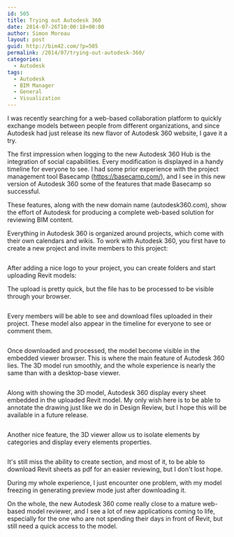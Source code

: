 ```yaml
---
id: 505
title: Trying out Autodesk 360
date: 2014-07-26T10:00:18+00:00
author: Simon Moreau
layout: post
guid: http://bim42.com/?p=505
permalink: /2014/07/trying-out-autodesk-360/
categories:
  - Autodesk
tags:
  - Autodesk
  - BIM Manager
  - General
  - Visualization
---
```

I was recently searching for a web-based collaboration platform to quickly exchange models between people from different organizations, and since Autodesk had just release its new flavor of Autodesk 360 website, I gave it a try.

The first impression when logging to the new Autodesk 360 Hub is the integration of social capabilities. Every modification is displayed in a handy timeline for everyone to see. I had some prior experience with the project management tool Basecamp (https://basecamp.com/), and I see in this new version of Autodesk 360 some of the features that made Basecamp so successful.

These features, along with the new domain name (autodesk360.com), show the effort of Autodesk for producing a complete web-based solution for reviewing BIM content.
  
Everything in Autodesk 360 is organized around projects, which come with their own calendars and wikis. To work with Autodesk 360, you first have to create a new project and invite members to this project:

![<img class="aligncenter size-full wp-image-507" src="http://bim42.com/wp-content/uploads/2014/07/createProject.png" alt="createProject" width="700" height="458" srcset="https://bim42.com/wp-content/uploads/2014/07/createProject.png 700w, https://bim42.com/wp-content/uploads/2014/07/createProject-300x196.png 300w, https://bim42.com/wp-content/uploads/2014/07/createProject-458x300.png 458w" sizes="(max-width: 700px) 100vw, 700px" />](http://bim42.com/wp-content/uploads/2014/07/createProject.png)

After adding a nice logo to your project, you can create folders and start uploading Revit models:

![<img class="aligncenter size-full wp-image-511" src="http://bim42.com/wp-content/uploads/2014/07/uploadFiles.png" alt="uploadFiles" width="609" height="334" srcset="https://bim42.com/wp-content/uploads/2014/07/uploadFiles.png 609w, https://bim42.com/wp-content/uploads/2014/07/uploadFiles-300x164.png 300w, https://bim42.com/wp-content/uploads/2014/07/uploadFiles-500x274.png 500w" sizes="(max-width: 609px) 100vw, 609px" />](http://bim42.com/wp-content/uploads/2014/07/uploadFiles.png)The upload is pretty quick, but the file has to be processed to be visible through your browser.

![<img class="aligncenter size-full wp-image-512" src="http://bim42.com/wp-content/uploads/2014/07/uploading.png" alt="uploading" width="622" height="131" srcset="https://bim42.com/wp-content/uploads/2014/07/uploading.png 622w, https://bim42.com/wp-content/uploads/2014/07/uploading-300x63.png 300w, https://bim42.com/wp-content/uploads/2014/07/uploading-500x105.png 500w" sizes="(max-width: 622px) 100vw, 622px" />](http://bim42.com/wp-content/uploads/2014/07/uploading.png)

Every members will be able to see and download files uploaded in their project. These model also appear in the timeline for everyone to see or comment them.

![<img class="aligncenter size-full wp-image-510" src="http://bim42.com/wp-content/uploads/2014/07/timeLine.png" alt="timeLine" width="599" height="311" srcset="https://bim42.com/wp-content/uploads/2014/07/timeLine.png 599w, https://bim42.com/wp-content/uploads/2014/07/timeLine-300x155.png 300w, https://bim42.com/wp-content/uploads/2014/07/timeLine-500x259.png 500w" sizes="(max-width: 599px) 100vw, 599px" />](http://bim42.com/wp-content/uploads/2014/07/timeLine.png)

Once downloaded and processed, the model become visible in the embedded viewer browser. This is where the main feature of Autodesk 360 lies. The 3D model run smoothly, and the whole experience is nearly the same than with a desktop-base viewer.

![<img class="aligncenter size-full wp-image-506" src="http://bim42.com/wp-content/uploads/2014/07/3DModelViewer.png" alt="3DModelViewer" width="1366" height="768" srcset="https://bim42.com/wp-content/uploads/2014/07/3DModelViewer.png 1366w, https://bim42.com/wp-content/uploads/2014/07/3DModelViewer-300x168.png 300w, https://bim42.com/wp-content/uploads/2014/07/3DModelViewer-1024x575.png 1024w, https://bim42.com/wp-content/uploads/2014/07/3DModelViewer-500x281.png 500w" sizes="(max-width: 1366px) 100vw, 1366px" />](http://bim42.com/wp-content/uploads/2014/07/3DModelViewer.png)

Along with showing the 3D model, Autodesk 360 display every sheet embedded in the uploaded Revit model. My only wish here is to be able to annotate the drawing just like we do in Design Review, but I hope this will be available in a future release.

![<img class="aligncenter size-full wp-image-509" src="http://bim42.com/wp-content/uploads/2014/07/sheetsViewer.png" alt="sheetsViewer" width="1366" height="768" srcset="https://bim42.com/wp-content/uploads/2014/07/sheetsViewer.png 1366w, https://bim42.com/wp-content/uploads/2014/07/sheetsViewer-300x168.png 300w, https://bim42.com/wp-content/uploads/2014/07/sheetsViewer-1024x575.png 1024w, https://bim42.com/wp-content/uploads/2014/07/sheetsViewer-500x281.png 500w" sizes="(max-width: 1366px) 100vw, 1366px" />](http://bim42.com/wp-content/uploads/2014/07/sheetsViewer.png)

Another nice feature, the 3D viewer allow us to isolate elements by categories and display every elements properties.

![<img class="aligncenter size-full wp-image-508" src="http://bim42.com/wp-content/uploads/2014/07/displayCategories.png" alt="displayCategories" width="981" height="725" srcset="https://bim42.com/wp-content/uploads/2014/07/displayCategories.png 981w, https://bim42.com/wp-content/uploads/2014/07/displayCategories-300x221.png 300w, https://bim42.com/wp-content/uploads/2014/07/displayCategories-405x300.png 405w" sizes="(max-width: 981px) 100vw, 981px" />](http://bim42.com/wp-content/uploads/2014/07/displayCategories.png)

It's still miss the ability to create section, and most of it, to be able to download Revit sheets as pdf for an easier reviewing, but I don't lost hope.

During my whole experience, I just encounter one problem, with my model freezing in generating preview mode just after downloading it.

On the whole, the new Autodesk 360 come really close to a mature web-based model reviewer, and I see a lot of new applications coming to life, especially for the one who are not spending their days in front of Revit, but still need a quick access to the model.